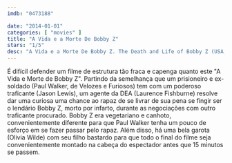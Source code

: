 ```yaml
---
imdb: "0473188"

date: "2014-01-01"
categories: [ "movies" ]
title: "A Vida e a Morte De Bobby Z"
stars: "1/5"
desc: "A Vida e a Morte De Bobby Z. The Death and Life of Bobby Z (USA, 2007). Dirigido por John Herzfeld. Escrito por Bob Krakower, Larry Schapiro, Don Winslow. Com Paul Walker, Laurence Fishburne, Olivia Wilde, Jason Flemyng, Keith Carradine, Joaquim de Almeida, J.R. Villarreal, Jason Lewis, Jacob Vargas."
---
```

É difícil defender um filme de estrutura tão fraca e capenga quanto este "A Vida e Morte de Bobby Z". Partindo da semelhança que um prisioneiro e ex-soldado (Paul Walker, de Velozes e Furiosos) tem com um poderoso traficante (Jason Lewis), um agente da DEA (Laurence Fishburne) resolve dar uma curiosa uma chance ao rapaz de se livrar de sua pena se fingir ser o lendário Bobby Z, morto por infarto, durante as negociações com outro traficante procurado. Bobby Z era vegetariano e canhoto, convenientemente diferente para que Paul Walker tenha um pouco de esforço em se fazer passar pelo rapaz. Além disso, há uma bela garota (Olivia Wilde) com seu filho bastardo para que todo o final do filme seja convenientemente montado na cabeça do espectador antes que 15 minutos se passem.

